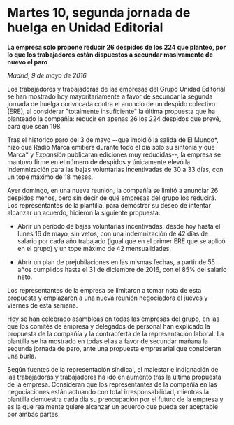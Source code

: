 # Martes 10, segunda jornada de huelga en Unidad Editorial

**La empresa solo propone reducir 26 despidos de los 224 que planteó, por lo que los trabajadores están dispuestos a secundar masivamente de nuevo el paro**

*Madrid, 9 de mayo de 2016.*

Los trabajadores y trabajadoras de las empresas del Grupo Unidad Editorial se han mostrado hoy mayoritariamente a favor de secundar la segunda jornada de huelga convocada contra el anuncio de un despido colectivo (ERE), al considerar "totalmente insuficiente" la última propuesta que ha planteado la compañía: reducir en apenas 26 los 224 despidos que prevé, para que sean 198.

Tras el histórico paro del 3 de mayo --que impidió la salida de El Mundo*, hizo que Radio Marca emitiera durante todo el día solo su sintonía y que Marca* y *Expansión* publicaran ediciones muy reducidas--, la empresa se mantuvo firme en el número de despidos y únicamente elevó la indemnización para las bajas voluntarias incentivadas de 30 a 33 días, con un tope máximo de 18 meses.

Ayer domingo, en una nueva reunión, la compañía se limitó a anunciar 26 despidos menos, pero sin decir de qué empresas del grupo los reducirá. Los representantes de la plantilla, para demostrar su deseo de intentar alcanzar un acuerdo, hicieron la siguiente propuesta:

- Abrir un período de bajas voluntarias incentivadas, desde hoy hasta el lunes 16 de mayo, sin vetos, con una indemnización de 42 días de salario por cada año trabajado (igual que en el primer ERE que se aplicó en el grupo) y un tope máximo de 42 mensualidades.

- Abrir un plan de prejubilaciones en las mismas fechas, a partir de 55 años cumplidos hasta el 31 de diciembre de 2016, con el 85% del salario neto.

Los representantes de la empresa se limitaron a tomar nota de esta propuesta y emplazaron a una nueva reunión negociadora el jueves y viernes de esta semana.

Hoy se han celebrado asambleas en todas las empresas del grupo, en las que los comités de empresa y delegados de personal han explicado la propuesta de la compañía y la contraoferta de la representación laboral. La plantilla se ha mostrado en todas ellas a favor de secundar mañana la segunda jornada de paro, ante una propuesta empresarial que consideran una burla.

Según fuentes de la representación sindical, el malestar e indignación de las trabajadoras y trabajadores ha ido en aumento tras la última propuesta de la empresa. Consideran que los representantes de la compañía en las negociaciones están actuando con total irresponsabilidad, mientras la plantilla demuestra cada día su preocupación por el futuro de la empresa y es la que realmente quiere alcanzar un acuerdo que pueda ser aceptable por ambas partes.
